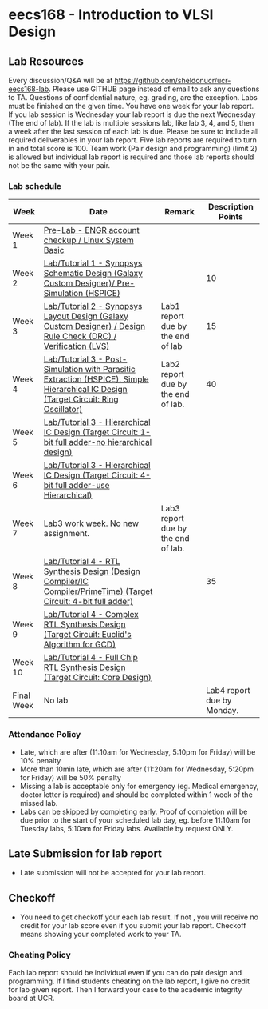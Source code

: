 # eecs168 - Introduction to VLSI Design

## Lab Resources

Every discussion/Q&A will be at https://github.com/sheldonucr/ucr-eecs168-lab. Please use GITHUB page instead of email to ask any questions to TA. Questions of confidential nature, eg. grading, are the exception. Labs must be finished on the given time. You have one week for your lab report. If you lab session is Wednesday your lab report is due the next Wednesday (The end of lab). If the lab is multiple sessions lab, like lab 3, 4, and 5, then a week after the last session of each lab is due. Please be sure to include all required deliverables in your lab report. Five lab reports are required to turn in and total score is 100. Team work (Pair design and programming) (limit 2) is allowed but individual lab report is required and those lab reports should not be the same with your pair.

### Lab schedule

| Week | Date | Remark | Description	Points |
| ---- | ---- | -------| ------------------ |
| Week 1	|	[Pre-Lab - ENGR account checkup / Linux System Basic](lab0)	| | |
| Week 2	| [Lab/Tutorial 1 - Synopsys Schematic Design (Galaxy Custom Designer)/ Pre-Simulation (HSPICE)](lab1)	| |10|
| Week 3	| [Lab/Tutorial 2 - Synopsys Layout Design (Galaxy Custom Designer) / Design Rule Check (DRC) / Verification (LVS)](lab2)  | Lab1 report due by the end of lab | 15 |
|Week 4		| [Lab/Tutorial 3 - Post-Simulation with Parasitic Extraction (HSPICE). Simple Hierarchical IC Design (Target Circuit: Ring Oscillator)](lab3) | Lab2 report due by the end of lab.	| 40 |
|Week 5		| [Lab/Tutorial 3 - Hierarchical IC Design (Target Circuit: 1-bit full adder-no hierarchical design)](lab3)	| | |
|Week 6	  | [Lab/Tutorial 3 - Hierarchical IC Design (Target Circuit: 4-bit full adder-use Hierarchical)](lab3) | 	|  |
|Week 7   | Lab3 work week. No new assignment. |Lab3 report due by the end of lab.	 | |
|Week 8		| [Lab/Tutorial 4 - RTL Synthesis Design (Design Compiler/IC Compiler/PrimeTime) (Target Circuit: 4-bit full adder)](lab4)|| 35 |
|Week 9		| [Lab/Tutorial 4 - Complex RTL Synthesis Design  (Target Circuit: Euclid's Algorithm for GCD)](lab4)| 	|  |
|Week 10	| [Lab/Tutorial 4 - Full Chip RTL Synthesis Design	(Target Circuit: Core Design)](lab4)|  |  |
|Final Week | No lab |  |Lab4 report due by Monday.  | |

### Attendance Policy

- Late, which are after (11:10am for Wednesday, 5:10pm for Friday) will be 10% penalty
- More than 10min late, which are after (11:20am for Wednesday, 5:20pm for Friday) will be 50% penalty
- Missing a lab is acceptable only for emergency (eg. Medical emergency, doctor letter is required) and should be completed within 1 week of the missed lab.
- Labs can be skipped by completing early. Proof of completion will be due prior to the start of your scheduled lab day, eg. before 11:10am for Tuesday labs, 5:10am for Friday labs. Available by request ONLY. 

## Late Submission for lab report

- Late submission will not be accepted for your lab report.

## Checkoff

- You need to get checkoff your each lab result. If not , you will receive no credit for your lab score even if you submit your lab report. Checkoff means showing your completed work to your TA.

### Cheating Policy

Each lab report should be individual even if you can do pair design and programming. If I find students cheating on the lab report, I give no credit for lab given report. Then I forward your case to the academic integrity board at UCR.
